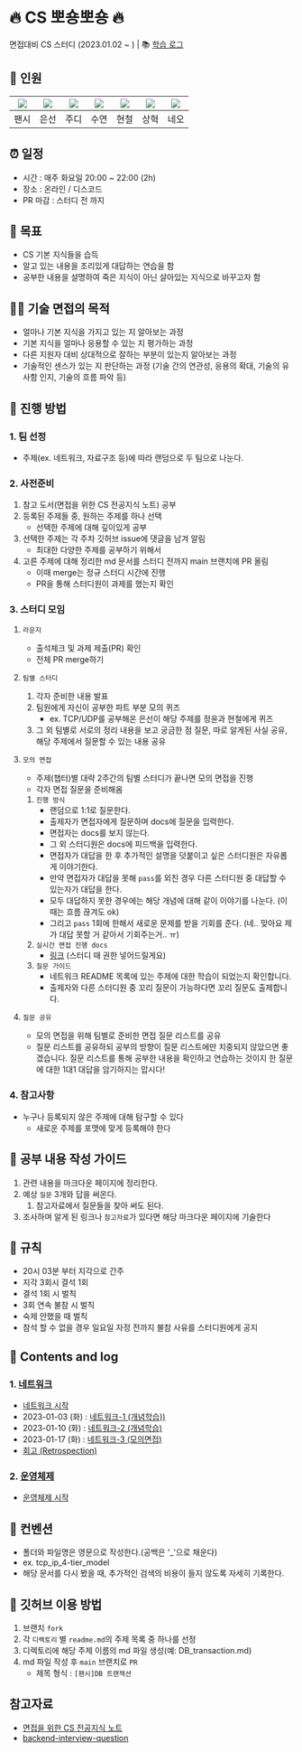 # 🔥 CS 뽀숑뽀숑 🔥

면접대비 CS 스터디 (2023.01.02 ~ ) | 📚 [학습 로그](https://github.com/Fancy96/CS_Study/issues)

## 🦁 인원

|[![](https://github.com/Fancy96.png?size=80)](https://github.com/Fancy96)|[![](https://github.com/baekeunsun.png?size=80)](https://github.com/baekeunsun) |[![](https://github.com/ParkJungYoon.png?size=80)](https://github.com/ParkJungYoon) | [![](https://github.com/namtndus.png?size=80)](https://github.com/namtndus)|[![](https://github.com/BHC-Chicken.png?size=80)](https://github.com/BHC-Chicken)|[![](https://github.com/sanghyuk2.png?size=80)](https://github.com/sanghyuk2) |[![](https://github.com/jthugg.png?size=80)](https://github.com/jthugg)|
|:---:|:---:|:---:|:---:|:---:|:---:|:---:|
| 팬시 | 은선 | 주디 | 수연 | 현철 | 상혁 | 네오 | 

## ⏰ 일정

- 시간 : 매주 화요일 20:00 ~ 22:00 (2h)
- 장소 : 온라인 / 디스코드
- PR 마감 : 스터디 전 까지

## 🎯 목표

- CS 기본 지식들을 습득
- 알고 있는 내용을 조리있게 대답하는 연습을 함
- 공부한 내용을 설명하여 죽은 지식이 아닌 살아있는 지식으로 바꾸고자 함

## 👩‍💼 기술 면접의 목적

- 얼마나 기본 지식을 가지고 있는 지 알아보는 과정
- 기본 지식을 얼마나 응용할 수 있는 지 평가하는 과정
- 다른 지원자 대비 상대적으로 잘하는 부분이 있는지 알아보는 과정
- 기술적인 센스가 있는 지 판단하는 과정 (기술 간의 연관성, 응용의 확대, 기술의 유사함 인지, 기술의 흐름 파악 등)

## 📖 진행 방법

### 1. 팀 선정

- 주제(ex. 네트워크, 자료구조 등)에 따라 랜덤으로 두 팀으로 나눈다.

### 2. 사전준비

1. 참고 도서(면접을 위한 CS 전공지식 노트) 공부
2. 등록된 주제들 중, 원하는 주제를 하나 선택
    - 선택한 주제에 대해 깊이있게 공부
3. 선택한 주제는 각 주차 깃허브 issue에 댓글을 남겨 알림
    - 최대한 다양한 주제를 공부하기 위해서
4. 고른 주제에 대해 정리한 md 문서를 스터디 전까지 main 브랜치에 PR 올림
    - 이때 merge는 정규 스터디 시간에 진행
    - PR을 통해 스터디원이 과제를 했는지 확인

### 3. 스터디 모임

1. `라운지`
    - 출석체크 및 과제 제출(PR) 확인
    - 전체 PR merge하기

2. `팀별 스터디`
    1. 각자 준비한 내용 발표
    2. 팀원에게 자신이 공부한 파트 부분 모의 퀴즈
        - ex. TCP/UDP를 공부해온 은선이 해당 주제를 정윤과 현철에게 퀴즈
    3. 그 외 팀별로 서로의 정리 내용을 보고 궁금한 점 질문, 따로 알게된 사실 공유, 해당 주제에서 질문할 수 있는 내용 공유 

3. `모의 면접`
    - 주제(챕터)별 대략 2주간의 팀별 스터디가 끝나면 모의 면접을 진행
    - 각자 면접 질문을 준비해옴
    1. `진행 방식`
        - 랜덤으로 1:1로 질문한다.
        - 출제자가 면접자에게 질문하며 docs에 질문을 입력한다.
        - 면접자는 docs를 보지 않는다.
        - 그 외 스터디원은 docs에 피드백을 입력한다.
        - 면접자가 대답을 한 후 추가적인 설명을 덧붙이고 싶은 스터디원은 자유롭게 이야기한다.
        - 만약 면접자가 대답을 못해 `pass`를 외친 경우 다른 스터디원 중 대답할 수 있는자가 대답을 한다. 
        - 모두 대답하지 못한 경우에는 해당 개념에 대해 같이 이야기를 나눈다. (이때는 흐름 끊겨도 ok)
        - 그리고 `pass` 1회에 한해서 새로운 문제를 받을 기회를 준다. (네.. 맞아요 제가 대답 못할 거 같아서 기회주는거.. ㅠ)
    2. `실시간 면접 진행 docs`
        - [링크](https://docs.google.com/document/d/1QnsMgR9M0c91QetYJPhUuUABAFgMVCrpuYvNV04bXjQ/edit#heading=h.oct5jj1nxa8o) (스터디 때 권한 넣어드릴게요)
    3. `질문 가이드`
        - 네트워크 README 목록에 있는 주제에 대한 학습이 되었는지 확인합니다.
        - 출제자와 다른 스터디원 중 꼬리 질문이 가능하다면 꼬리 질문도 출제합니다.

4. `질문 공유`
    - 모의 면접을 위해 팀별로 준비한 면접 질문 리스트를 공유
    - 질문 리스트를 공유하되 공부의 방향이 질문 리스트에만 치중되지 않았으면 좋겠습니다. 질문 리스트를 통해 공부한 내용을 확인하고 연습하는 것이지 한 질문에 대한 1대1 대답을 암기하지는 맙시다!

### 4. 참고사항

- 누구나 등록되지 않은 주제에 대해 탐구할 수 있다
    - 새로운 주제를 포맷에 맞게 등록해야 한다

## 📝 공부 내용 작성 가이드

1. 관련 내용을 마크다운 페이지에 정리한다.
2. 예상 `질문` 3개와 답을 써온다.
    1. 참고자료에서 질문들을 찾아 써도 된다.
3. 조사하며 알게 된 링크나 `참고자료`가 있다면 해당 마크다운 페이지에 기술한다

## 🤙 규칙

- 20시 03분 부터 지각으로 간주
- 지각 3회시 결석 1회
- 결석 1회 시 벌칙
- 3회 연속 불참 시 벌칙
- 숙제 안했을 때 벌칙
- 참석 할 수 없을 경우 일요일 자정 전까지 불참 사유를 스터디원에게 공지

## 📄 Contents and log

### 1. [네트워크](Network/README.md)
- [네트워크 시작](https://github.com/Fancy96/CS_Study/issues/2)
- 2023-01-03 (화) : [네트워크-1 (개념학습))](https://github.com/Fancy96/CS_Study/issues/3)
- 2023-01-10 (화) : [네트워크-2 (개념학습)](https://github.com/Fancy96/CS_Study/issues/14)
- 2023-01-17 (화) : [네트워크-3 (모의면접)](https://github.com/Fancy96/CS_Study/issues/21)
- [회고 (Retrospection)](https://github.com/Fancy96/CS_Study/issues/22)

### 2. [운영체제](OS/README.md)
- [운영체제 시작](https://github.com/Fancy96/CS_Study/issues/23)


## 👐 컨벤션

- 폴더와 파일명은 영문으로 작성한다.(공백은 '_'으로 채운다)
- ex. tcp_ip_4-tier_model
- 해당 문서를 다시 봤을 때, 추가적인 검색의 비용이 들지 않도록 자세히 기록한다.

## 🖤 깃허브 이용 방법

1. 브랜치 `fork`
2. 각 `디렉토리` 별 `readme.md`의 주제 목록 중 하나를 선정
3. 디렉토리에 해당 주제 이름의 md 파일 생성(예: DB_transaction.md)
4. md 파일 작성 후 `main` 브랜치로 `PR`
    - 제목 형식 : `[팬시]DB 트랜잭션`

## 참고자료

- [면접을 위한 CS 전공지식 노트](https://product.kyobobook.co.kr/detail/S000001834833)
- [backend-interview-question](https://github.com/ksundong/backend-interview-question)
